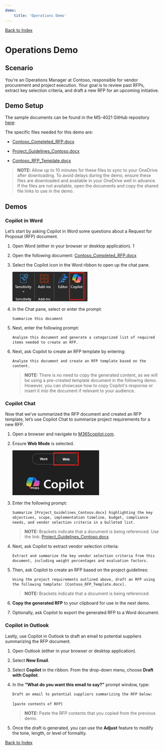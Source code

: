 ```yaml
---
demo:
    title: 'Operations Demo'
---
```


[Back to Index](https://microsoftlearning.github.io/MS-4021-Copilot-Immersion-Experience/)

# Operations Demo

## Scenario

You’re an Operations Manager at Contoso, responsible for vendor procurement and project execution. Your goal is to review past RFPs, extract key selection criteria, and draft a new RFP for an upcoming initiative.

## Demo Setup

The sample documents can be found in the MS-4021 GitHub repository [here](https://github.com/MicrosoftLearning/MS-4021-Copilot-Immersion-Experience/tree/master/ResourceFiles):

The specific files needed for this demo are:

- [Contoso_Completed_RFP.docx](https://github.com/MicrosoftLearning/MS-4021-Copilot-Immersion-Experience/raw/master/ResourceFiles/Contoso_Completed_RFP.docx)

- [Project_Guidelines_Contoso.docx](https://github.com/MicrosoftLearning/MS-4021-Copilot-Immersion-Experience/raw/master/ResourceFiles/Project_Guidelines_Contoso.docx)

- [Contoso_RFP_Template.docx](https://github.com/MicrosoftLearning/MS-4021-Copilot-Immersion-Experience/raw/master/ResourceFiles/Contoso_RFP_Template.docx)

> **NOTE:** Allow up to 10 minutes for these files to sync to your OneDrive after downloading. To avoid delays during the demo, ensure these files are downloaded and available in your OneDrive well in advance. If the files are not available, open the documents and copy the shared file links to use in the demo.

## Demos

### Copilot in Word

Let’s start by asking Copilot in Word some questions about a Request for Proposal (RFP) document.

1. Open Word (either in your browser or desktop application).
1
1. Open the following document: [Contoso_Completed_RFP.docx](https://github.com/MicrosoftLearning/MS-4021-Copilot-Immersion-Experience/raw/master/ResourceFiles/Contoso_Completed_RFP.docx)

1. Select the Copilot icon in the Word ribbon to open up the chat pane.

    ![screenshot showing Work mode tab.](../Demos/Media/copilot-ribbon-word.png)

1. In the Chat pane, select or enter the prompt:

   ```text
   Summarize this document
   ```

1. Next, enter the following prompt:

   ```text
   Analyze this document and generate a categorized list of required items needed to create an RFP.
   ```

1. Next, ask Copilot to create an RFP template by entering:

   ```text
   Analyze this document and create an RFP template based on the content.
   ```

    > **NOTE:** There is no need to copy the generated content, as we will be using a pre-created template document in the following demo. However, you can showcase how to copy Copilot's response or insert it into the document if relevant to your audience.

### Copilot Chat

Now that we’ve summarized the RFP document and created an RFP template, let’s use Copilot Chat to summarize project requirements for a new RFP.

1. Open a browser and navigate to [M365copilot.com](https://m365copilot.com/).  

1. Ensure **Web Mode** is selected.

    ![screenshot showing web mode tab.](../Prompts/Media/web-mode.png)

1. Enter the following prompt:

   ```text
   Summarize [Project_Guidelines_Contoso.docx] highlighting the key objectives, scope, implementation timeline, budget, compliance needs, and vendor selection criteria in a bulleted list.
   ```

    > **NOTE:** Brackets indicate that a document is being referenced. Use the link:
    > [Project_Guidelines_Contoso.docx](https://github.com/MicrosoftLearning/MS-4021-Copilot-Immersion-Experience/raw/master/ResourceFiles/Project_Guidelines_Contoso.docx)

1. Next, ask Copilot to extract vendor selection criteria:

   ```text
   Extract and summarize the key vendor selection criteria from this document, including weight percentages and evaluation factors.
   ```

1. Then, ask Copilot to create an RFP based on the project guidelines:

   ```text
   Using the project requirements outlined above, draft an RFP using the following template: [Contoso_RFP_Template.docx].
   ```

    > **NOTE:** Brackets indicate that a document is being referenced.

1. **Copy the generated RFP** to your clipboard for use in the next demo.

1. Optionally, ask Copilot to export the generated RFP to a Word document.

### Copilot in Outlook

Lastly, use Copilot in Outlook to draft an email to potential suppliers summarizing the RFP document.

1. Open Outlook (either in your browser or desktop application).

1. Select **New Email**.

1. Select **Copilot** in the ribbon. From the drop-down menu, choose **Draft with Copilot**.

1. In the **"What do you want this email to say?"** prompt window, type:

   ```text
   Draft an email to potential suppliers summarizing the RFP below:

   [paste contents of RFP]
   ```

    > **NOTE:** Paste the RFP contents that you copied from the previous demo.

1. Once the draft is generated, you can use the **Adjust** feature to modify the tone, length, or level of formality.

[Back to Index](https://microsoftlearning.github.io/MS-4021-Copilot-Immersion-Experience/)
